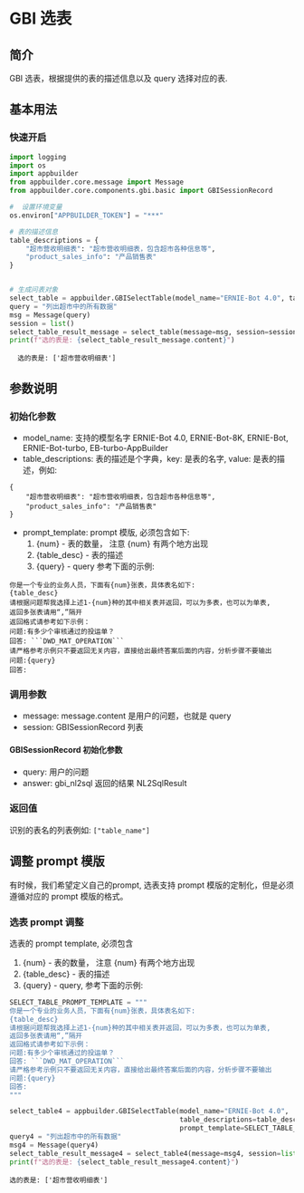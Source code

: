 # GBI 选表

## 简介
GBI 选表，根据提供的表的描述信息以及 query 选择对应的表.

## 基本用法

### 快速开启



```python
import logging
import os
import appbuilder
from appbuilder.core.message import Message
from appbuilder.core.components.gbi.basic import GBISessionRecord

#  设置环境变量
os.environ["APPBUILDER_TOKEN"] = "***"

# 表的描述信息
table_descriptions = {
    "超市营收明细表": "超市营收明细表，包含超市各种信息等",
    "product_sales_info": "产品销售表"
}


# 生成问表对象
select_table = appbuilder.GBISelectTable(model_name="ERNIE-Bot 4.0", table_descriptions=table_descriptions)
query = "列出超市中的所有数据"
msg = Message(query)
session = list()
select_table_result_message = select_table(message=msg, session=session)
print(f"选的表是: {select_table_result_message.content}")
```

      选的表是: ['超市营收明细表']


## 参数说明
### 初始化参数
- model_name: 支持的模型名字 ERNIE-Bot 4.0, ERNIE-Bot-8K, ERNIE-Bot, ERNIE-Bot-turbo, EB-turbo-AppBuilder
- table_descriptions: 表的描述是个字典，key: 是表的名字, value: 是表的描述，例如:

```
{
    "超市营收明细表": "超市营收明细表，包含超市各种信息等",
    "product_sales_info": "产品销售表"
}
```
- prompt_template: prompt 模版, 必须包含如下:
  1. {num} - 表的数量， 注意 {num} 有两个地方出现
  2. {table_desc} - 表的描述
  3. {query} - query
  参考下面的示例:

```
你是一个专业的业务人员，下面有{num}张表，具体表名如下:
{table_desc}
请根据问题帮我选择上述1-{num}种的其中相关表并返回，可以为多表，也可以为单表,
返回多张表请用“,”隔开
返回格式请参考如下示例：
问题:有多少个审核通过的投运单？
回答: ```DWD_MAT_OPERATION```
请严格参考示例只不要返回无关内容，直接给出最终答案后面的内容，分析步骤不要输出
问题:{query}
回答:
```
     
### 调用参数
- message: message.content 是用户的问题，也就是 query
- session: GBISessionRecord 列表

#### GBISessionRecord 初始化参数
- query: 用户的问题
- answer: gbi_nl2sql 返回的结果 NL2SqlResult
  
### 返回值
识别的表名的列表例如:
`["table_name"]`

## 调整 prompt 模版
有时候，我们希望定义自己的prompt, 选表支持 prompt 模版的定制化，但是必须遵循对应的 prompt 模版的格式。

### 选表 prompt 调整
选表的 prompt template, 必须包含 
1. {num} - 表的数量， 注意 {num} 有两个地方出现
2. {table_desc} - 表的描述
3. {query} - query, 参考下面的示例:


```python
SELECT_TABLE_PROMPT_TEMPLATE = """
你是一个专业的业务人员，下面有{num}张表，具体表名如下:
{table_desc}
请根据问题帮我选择上述1-{num}种的其中相关表并返回，可以为多表，也可以为单表,
返回多张表请用“,”隔开
返回格式请参考如下示例：
问题:有多少个审核通过的投运单？
回答: ```DWD_MAT_OPERATION```
请严格参考示例只不要返回无关内容，直接给出最终答案后面的内容，分析步骤不要输出
问题:{query}
回答:
"""
```


```python
select_table4 = appbuilder.GBISelectTable(model_name="ERNIE-Bot 4.0", 
                                          table_descriptions=table_descriptions,
                                          prompt_template=SELECT_TABLE_PROMPT_TEMPLATE)
query4 = "列出超市中的所有数据"
msg4 = Message(query4)
select_table_result_message4 = select_table4(message=msg4, session=list())
print(f"选的表是: {select_table_result_message4.content}")
```

    选的表是: ['超市营收明细表']

